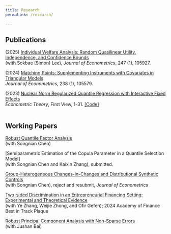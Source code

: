 ```yaml
---
title: Research
permalink: /research/

---
```


## Publications

(2025) [Individual Welfare Analysis: Random Quasilinear Utility, Independence, and Confidence Bounds](https://doi.org/10.1016/j.jeconom.2024.105927) <br/>
 (with Sokbae (Simon) Lee), *Journal of Econometrics*, 247 (1), 105927. <br/>
 
(2024) [Matching Points: Supplementing Instruments with Covariates in Triangular Models](https://doi.org/10.1016/j.jeconom.2023.105579) <br/>
  *Journal of Econometrics*, 238 (1), 105579.<br/>
  
(2023) [Nuclear Norm Regularized Quantile Regression with Interactive Fixed Effects](https://doi.org/10.1017/S0266466623000129)<br/> *Econometric Theory*, First View, 1-31. [[Code]](/files/code/nuclear_qr_interfe.m) <br/> <br/>


## Working Papers
[Robust Quantile Factor Analysis](https://arxiv.org/abs/2501.15761) <br/>
 (with Songnian Chen)

[Semiparametric Estimation of the Copula Parameter in a Quantile Selection Model] <br/>
 (with Songnian Chen and Kaixin Zhang), submitted.
 
[Group-Heterogeneous Changes-in-Changes and Distributional Synthetic Controls](https://arxiv.org/abs/2307.15313) <br/>
 (with Songnian Chen), reject and resubmit, *Journal of Econometrics* 

[Two-sided Discrimination in an Entrepreneurial Financing Setting: Experimental and Theoretical Evidence](https://papers.ssrn.com/sol3/papers.cfm?abstract_id=4065009) <br/>
  (with Ye Zhang, Weijie Zhong, and Ofir Gefen); 2024 Academy of Finance Best in Track Plaque  

[Robust Principal Component Analysis with Non-Sparse Errors](https://arxiv.org/abs/1902.08735)  <br/>
  (with Jushan Bai)  
  







 
